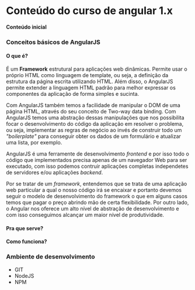 # Conteúdo do curso de angular 1.x


**Conteúdo inicial**

### Conceitos básicos de AngularJS

#### O que é?

É um **Framework** estrutural para aplicações web dinâmicas. Permite usar o próprio HTML como linguagem de template, ou seja, a definição da estrutura da página escrita utilizando HTML. Além disso, o AngularJS permite extender a linguagem HTML padrão para melhor expressar os componentes da aplicação de forma simples e sucinta.

Com AngularJS também temos a facilidade de manipular o DOM de uma página HTML, através do seu conceito de Two-way data binding. Com AngularJS temos uma abstração dessas manipulações que nos possibilita focar o desenvolvimento do código da aplicação em resolver o problema, ou seja, implementar as regras de negócio ao invés de construir todo um _"boilerplate"_ para conseguir obter os dados de um formulário e atualizar uma lista, por exemplo.

AngularJS é uma ferramente de desenvolvimento _frontend_ e por isso todo o código que implementados precisa apenas de um navegador Web para ser executado, com isso podemos contruir aplicações completas independetes de servidores e/ou aplicações _backend_.

Por se tratar de um _framework_, entendemos que se trata de uma aplicação web particular a qual o nosso código irá se encaixar e portanto devemos seguir o modelo de desenvolvimento do framework o que em alguns casos temos que pagar o preço abrindo mão de certa flexibilidade. Por outro lado, o Angular nos oferece um alto nível de abstração de desenvolvimento e com isso conseguimos alcançar um maior nível de produtividade.


#### Pra que serve?


#### Como funciona?



### Ambiente de desenvolvimento

- GIT
- NodeJS
- NPM

